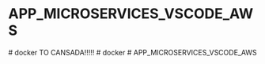 # APP_MICROSERVICES_VSCODE_AWS
#   d o c k e r 
 TO CANSADA!!!!!
 #   d o c k e r 
 
 # APP_MICROSERVICES_VSCODE_AWS

